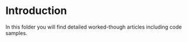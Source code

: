 # Introduction

In this folder you will find detailed worked-though articles including code samples.
